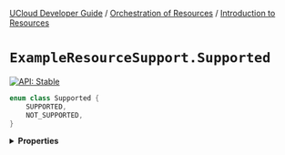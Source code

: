 [UCloud Developer Guide](/docs/developer-guide/README.md) / [Orchestration of Resources](/docs/developer-guide/orchestration/README.md) / [Introduction to Resources](/docs/developer-guide/orchestration/resources.md)

# `ExampleResourceSupport.Supported`


[![API: Stable](https://img.shields.io/static/v1?label=API&message=Stable&color=green&style=flat-square)](/docs/developer-guide/core/api-conventions.md)



```kotlin
enum class Supported {
    SUPPORTED,
    NOT_SUPPORTED,
}
```

<details>
<summary>
<b>Properties</b>
</summary>

<details>
<summary>
<code>SUPPORTED</code>
</summary>





</details>

<details>
<summary>
<code>NOT_SUPPORTED</code>
</summary>





</details>



</details>


